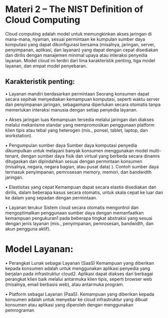 # Materi 2 – The NIST Definition of Cloud Computing

Cloud computing adalah model untuk memungkinkan akses jaringan di mana-mana, nyaman, sesuai permintaan ke kumpulan sumber daya komputasi yang dapat dikonfigurasi bersama (misalnya, jaringan, server, penyimpanan, aplikasi, dan layanan) yang dapat dengan cepat disediakan dan dirilis dengan manajemen minimal upaya atau interaksi penyedia layanan. Model cloud ini terdiri dari lima karakteristik penting, tiga model layanan, dan empat model penyebaran.

## Karakteristik penting:

•	Layanan mandiri berdasarkan permintaan
Seorang konsumen dapat secara sepihak menyediakan kemampuan komputasi, seperti waktu server dan penyimpanan jaringan, sebagaimana diperlukan secara otomatis tanpa memerlukan interaksi manusia dengan setiap penyedia layanan.

•	Akses jaringan luas
Kemampuan tersedia melalui jaringan dan diakses melalui mekanisme standar yang mempromosikan penggunaan platform klien tipis atau tebal yang heterogen (mis., ponsel, tablet, laptop, dan workstation).

•	Pengumpulan sumber daya
Sumber daya komputasi penyedia dikumpulkan untuk melayani banyak konsumen menggunakan model multi-tenant, dengan sumber daya fisik dan virtual yang berbeda secara dinamis ditugaskan dan dipindahkan sesuai dengan permintaan konsumen (misalnya, negara, negara bagian, atau pusat data) ). Contoh sumber daya termasuk penyimpanan, pemrosesan memory, memori, dan bandwidth jaringan.

•	Elastisitas yang cepat
Kemampuan dapat secara elastis disediakan dan dirilis, dalam beberapa kasus secara otomatis, untuk skala cepat ke luar dan ke dalam yang sepadan dengan permintaan.

•	Layanan terukur
Sistem cloud secara otomatis mengontrol dan mengoptimalkan penggunaan sumber daya dengan memanfaatkan kemampuan pengukuran1 pada beberapa tingkat abstraksi yang sesuai dengan jenis layanan (mis., penyimpanan, pemrosesan, bandwidth, dan akun pengguna aktif). 

# Model Layanan:

•	Perangkat Lunak sebagai Layanan (SaaS)
Kemampuan yang diberikan kepada konsumen adalah untuk menggunakan aplikasi penyedia yang berjalan pada infrastruktur cloud2. Aplikasi dapat diakses dari berbagai perangkat klien baik melalui antarmuka klien tipis, seperti browser web (misalnya, email berbasis web), atau antarmuka program. 

•	Platform sebagai Layanan (PaaS). Kemampuan yang diberikan kepada konsumen adalah untuk menyebar ke cloud infrastruktur yang dibuat konsumen atau aplikasi yang diperoleh dengan menggunakan pemrograman

